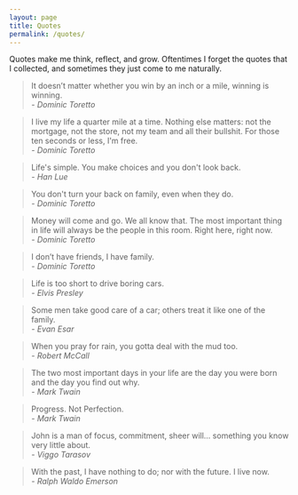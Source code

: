 ```yaml
---
layout: page
title: Quotes
permalink: /quotes/
---
```


Quotes make me think, reflect, and grow. Oftentimes I forget the quotes that I collected, and sometimes they just come to me naturally.

>It doesn’t matter whether you win by an inch or a mile, winning is winning.  
*- Dominic Toretto*

>I live my life a quarter mile at a time. Nothing else matters: not the mortgage, not the store, not my team and all their bullshit. For those ten seconds or less, I'm free.   
*- Dominic Toretto*

>Life's simple. You make choices and you don't look back.  
*- Han Lue*

>You don't turn your back on family, even when they do.  
*- Dominic Toretto*

>Money will come and go. We all know that. The most important thing in life will always be the people in this room. Right here, right now.  
*- Dominic Toretto*

>I don’t have friends, I have family.  
*- Dominic Toretto*

>Life is too short to drive boring cars.  
*- Elvis Presley*

>Some men take good care of a car; others treat it like one of the family.  
*- Evan Esar*

>When you pray for rain, you gotta deal with the mud too.  
*- Robert McCall*

>The two most important days in your life are the day you were born and the day you find out why.  
*- Mark Twain*

>Progress. Not Perfection.  
*- Mark Twain*

>John is a man of focus, commitment, sheer will... something you know very little about.  
*- Viggo Tarasov*

>With the past, I have nothing to do; nor with the future. I live now.  
*- Ralph Waldo Emerson*


